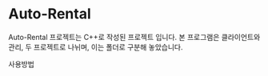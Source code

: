 # Auto-Rental
Auto-Rental 프로젝트는 C++로 작성된 프로젝트 입니다.
본 프로그램은 클라이언트와 관리, 두 프로젝트로 나뉘며, 이는 폴더로 구분해 놓았습니다.

<h>사용방법</h2>
